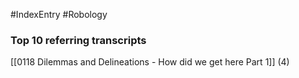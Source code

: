 #IndexEntry #Robology

### Top 10 referring transcripts
[[0118 Dilemmas and Delineations - How did we get here Part 1]] (4)

